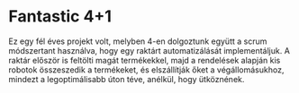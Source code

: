 # Fantastic 4+1

Ez egy fél éves projekt volt, melyben 4-en dolgoztunk együtt a scrum módszertant használva, hogy egy raktárt automatizálását implementáljuk.
A raktár először is feltölti magát termékekkel, majd a rendelések alapján kis robotok összeszedik a termékeket, és elszállítják őket a végállomásukhoz, mindezt a legoptimálisabb úton téve, anélkül, hogy ütköznének.
